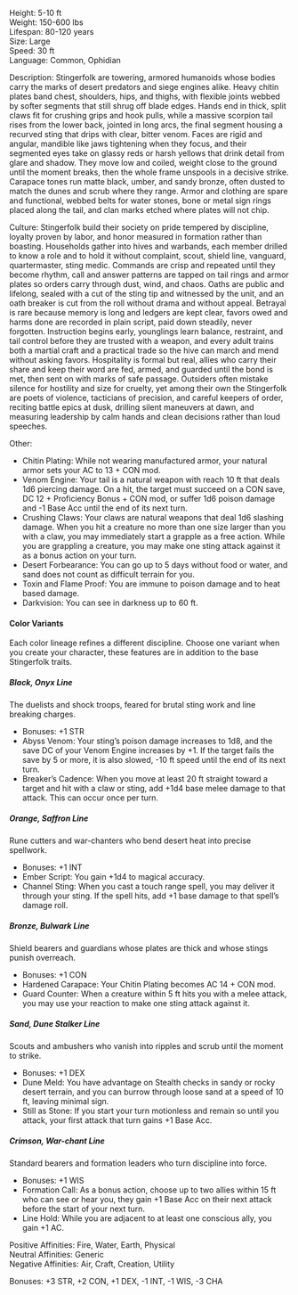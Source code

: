 Height: 5-10 ft  
Weight: 150-600 lbs  
Lifespan: 80-120 years  
Size: Large  
Speed: 30 ft  
Language: Common, Ophidian

Description: Stingerfolk are towering, armored humanoids whose bodies carry the marks of desert predators and siege engines alike. Heavy chitin plates band chest, shoulders, hips, and thighs, with flexible joints webbed by softer segments that still shrug off blade edges. Hands end in thick, split claws fit for crushing grips and hook pulls, while a massive scorpion tail rises from the lower back, jointed in long arcs, the final segment housing a recurved sting that drips with clear, bitter venom. Faces are rigid and angular, mandible like jaws tightening when they focus, and their segmented eyes take on glassy reds or harsh yellows that drink detail from glare and shadow. They move low and coiled, weight close to the ground until the moment breaks, then the whole frame unspools in a decisive strike. Carapace tones run matte black, umber, and sandy bronze, often dusted to match the dunes and scrub where they range. Armor and clothing are spare and functional, webbed belts for water stones, bone or metal sign rings placed along the tail, and clan marks etched where plates will not chip.

Culture: Stingerfolk build their society on pride tempered by discipline, loyalty proven by labor, and honor measured in formation rather than boasting. Households gather into hives and warbands, each member drilled to know a role and to hold it without complaint, scout, shield line, vanguard, quartermaster, sting medic. Commands are crisp and repeated until they become rhythm, call and answer patterns are tapped on tail rings and armor plates so orders carry through dust, wind, and chaos. Oaths are public and lifelong, sealed with a cut of the sting tip and witnessed by the unit, and an oath breaker is cut from the roll without drama and without appeal. Betrayal is rare because memory is long and ledgers are kept clear, favors owed and harms done are recorded in plain script, paid down steadily, never forgotten. Instruction begins early, younglings learn balance, restraint, and tail control before they are trusted with a weapon, and every adult trains both a martial craft and a practical trade so the hive can march and mend without asking favors. Hospitality is formal but real, allies who carry their share and keep their word are fed, armed, and guarded until the bond is met, then sent on with marks of safe passage. Outsiders often mistake silence for hostility and size for cruelty, yet among their own the Stingerfolk are poets of violence, tacticians of precision, and careful keepers of order, reciting battle epics at dusk, drilling silent maneuvers at dawn, and measuring leadership by calm hands and clean decisions rather than loud speeches.

Other:
- Chitin Plating: While not wearing manufactured armor, your natural armor sets your AC to 13 + CON mod.
- Venom Engine: Your tail is a natural weapon with reach 10 ft that deals 1d6 piercing damage. On a hit, the target must succeed on a CON save, DC 12 + Proficiency Bonus + CON mod, or suffer 1d6 poison damage and -1 Base Acc until the end of its next turn.
- Crushing Claws: Your claws are natural weapons that deal 1d6 slashing damage. When you hit a creature no more than one size larger than you with a claw, you may immediately start a grapple as a free action. While you are grappling a creature, you may make one sting attack against it as a bonus action on your turn.
- Desert Forbearance: You can go up to 5 days without food or water, and sand does not count as difficult terrain for you.
- Toxin and Flame Proof: You are immune to poison damage and to heat based damage.
- Darkvision: You can see in darkness up to 60 ft.
#### Color Variants  
Each color lineage refines a different discipline. Choose one variant when you create your character, these features are in addition to the base Stingerfolk traits.
##### Black, Onyx Line  
The duelists and shock troops, feared for brutal sting work and line breaking charges.
- Bonuses: +1 STR
- Abyss Venom: Your sting’s poison damage increases to 1d8, and the save DC of your Venom Engine increases by +1. If the target fails the save by 5 or more, it is also slowed, -10 ft speed until the end of its next turn.
- Breaker’s Cadence: When you move at least 20 ft straight toward a target and hit with a claw or sting, add +1d4 base melee damage to that attack. This can occur once per turn.
##### Orange, Saffron Line  
Rune cutters and war-chanters who bend desert heat into precise spellwork.
- Bonuses: +1 INT
- Ember Script: You gain +1d4 to magical accuracy.
- Channel Sting: When you cast a touch range spell, you may deliver it through your sting. If the spell hits, add +1 base damage to that spell’s damage roll.
##### Bronze, Bulwark Line  
Shield bearers and guardians whose plates are thick and whose stings punish overreach.
- Bonuses: +1 CON
- Hardened Carapace: Your Chitin Plating becomes AC 14 + CON mod.
- Guard Counter: When a creature within 5 ft hits you with a melee attack, you may use your reaction to make one sting attack against it.
##### Sand, Dune Stalker Line  
Scouts and ambushers who vanish into ripples and scrub until the moment to strike.
- Bonuses: +1 DEX
- Dune Meld: You have advantage on Stealth checks in sandy or rocky desert terrain, and you can burrow through loose sand at a speed of 10 ft, leaving minimal sign.
- Still as Stone: If you start your turn motionless and remain so until you attack, your first attack that turn gains +1 Base Acc.
##### Crimson, War-chant Line  
Standard bearers and formation leaders who turn discipline into force.
- Bonuses: +1 WIS
- Formation Call: As a bonus action, choose up to two allies within 15 ft who can see or hear you, they gain +1 Base Acc on their next attack before the start of your next turn.
- Line Hold: While you are adjacent to at least one conscious ally, you gain +1 AC.

Positive Affinities: Fire, Water, Earth, Physical  
Neutral Affinities: Generic  
Negative Affinities: Air, Craft, Creation, Utility  

Bonuses: +3 STR, +2 CON, +1 DEX, -1 INT, -1 WIS, -3 CHA